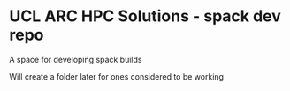 # UCL ARC HPC Solutions - spack dev repo

A space for developing spack builds

Will create a folder later for ones considered to be working
